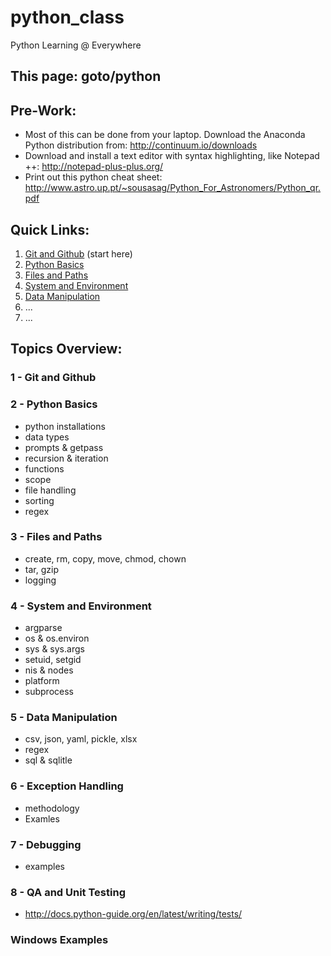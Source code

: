 # python_class
Python Learning @ Everywhere

## This page:  goto/python

## Pre-Work:
* Most of this can be done from your laptop.  Download the Anaconda Python distribution from: http://continuum.io/downloads
* Download and install a text editor with syntax highlighting, like Notepad ++: http://notepad-plus-plus.org/
* Print out this python cheat sheet: http://www.astro.up.pt/~sousasag/Python_For_Astronomers/Python_qr.pdf

## Quick Links:
1. [Git and Github](./1-git_and_github/README.md) (start here)
2. [Python Basics](./2-python_basics/README.md)
3. [Files and Paths](./3-files_and_paths/README.md)
4. [System and Environment](./4-system_and_env/README.md)
5. [Data Manipulation](./5-data_manipulation/README.md)
6. ...
7. ...

## Topics Overview:
### 1 - Git and Github
### 2 - Python Basics
* python installations
* data types
* prompts & getpass
* recursion & iteration
* functions
* scope
* file handling
* sorting
* regex
### 3 - Files and Paths
* create, rm, copy, move, chmod, chown
* tar, gzip
* logging
### 4 - System and Environment
* argparse
* os & os.environ
* sys & sys.args
* setuid, setgid
* nis & nodes
* platform
* subprocess
### 5 - Data Manipulation
* csv, json, yaml, pickle, xlsx
* regex
* sql & sqlitle
### 6 - Exception Handling
* methodology
* Examles
### 7 - Debugging
* examples
### 8 - QA and Unit Testing
* http://docs.python-guide.org/en/latest/writing/tests/

### Windows Examples

